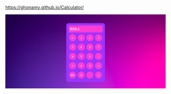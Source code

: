 https://ghonamy.github.io/Calculator/

![image alt](https://github.com/Ghonamy/Calculator/blob/388c2737cc5e61ce4c0096912864a63b6ce28fe4/Screenshot.png)
